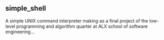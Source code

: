 ## simple_shell
A simple UNIX command interpreter making as a final project of the low-level programming and algorithm quarter at ALX school of software engineering...
